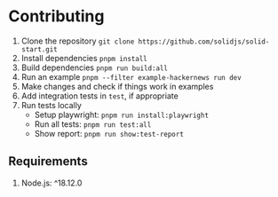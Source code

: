 # Contributing

1. Clone the repository
   `git clone https://github.com/solidjs/solid-start.git`
2. Install dependencies
   `pnpm install`
3. Build dependencies
   `pnpm run build:all`
4. Run an example
   `pnpm --filter example-hackernews run dev`
5. Make changes and check if things work in examples
6. Add integration tests in `test`, if appropriate
7. Run tests locally
   - Setup playwright: `pnpm run install:playwright`
   - Run all tests: `pnpm run test:all`
   - Show report: `pnpm run show:test-report`

## Requirements

1. Node.js: ^18.12.0
